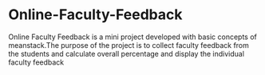# Online-Faculty-Feedback
Online Faculty Feedback is a mini project developed with basic concepts of meanstack.The purpose of  the project is to collect faculty feedback from the students and calculate  overall percentage and display the individual faculty feedback
